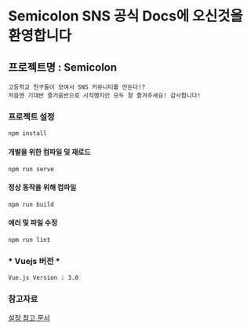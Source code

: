 # Semicolon SNS 공식 Docs에 오신것을 환영합니다

## 프로젝트명 : Semicolon
    고등학교 친구들이 모여서 SNS 커뮤니티를 만든다!? 
    처음엔 기대반 즐거움반으로 시작했지만 모두 잘 즐겨주세요! 감사합니다!
### 프로젝트 설정
```
npm install
```

#### 개발을 위한 컴파일 및 재로드
```
npm run serve
```

#### 정상 동작을 위해 컴파일
```
npm run build
```

#### 에러 및 파일 수정
```
npm run lint
```

### * Vuejs 버전 *
```
Vue.js Version : 3.0
```

### 참고자료
[설정 참고 문서](https://cli.vuejs.org/config/)
